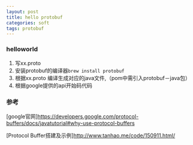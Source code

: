 ```yaml
---
layout: post
title: hello protobuf
categories: soft
tags: protobuf
---
```


### helloworld

1.	写xx.proto
2.  安装protobuf的编译器`brew install protobuf`
3.	根据xx.proto 编译生成对应的java文件,（pom中需引入protobuf－java包）
4.	根据google提供的api开始码代码

### 参考

[google官网]<https://developers.google.com/protocol-buffers/docs/javatutorial#why-use-protocol-buffers>

[Protocol Buffer搭建及示例]<http://www.tanhao.me/code/150911.html/>
